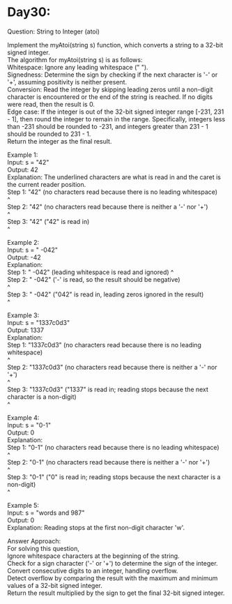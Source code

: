 # Day30:
Question: String to Integer (atoi)<br/>

Implement the myAtoi(string s) function, which converts a string to a 32-bit signed integer.<br/>
The algorithm for myAtoi(string s) is as follows:<br/>
Whitespace: Ignore any leading whitespace (" ").<br/>
Signedness: Determine the sign by checking if the next character is '-' or '+', assuming positivity is neither present.<br/>
Conversion: Read the integer by skipping leading zeros until a non-digit character is encountered or the end of the string is reached. If no digits were read, then the result is 0.<br/>
Edge case: If the integer is out of the 32-bit signed integer range [-231, 231 - 1], then round the integer to remain in the range. Specifically, integers less than -231 should be rounded to -231, and integers greater than 231 - 1 should be rounded to 231 - 1.<br/>
Return the integer as the final result.<br/>



Example 1:<br/>
Input: s = "42"<br/>
Output: 42<br/>
Explanation: The underlined characters are what is read in and the caret is the current reader position.<br/>
Step 1: "42" (no characters read because there is no leading whitespace)<br/>
         ^<br/>
Step 2: "42" (no characters read because there is neither a '-' nor '+')<br/>
         ^<br/>
Step 3: "42" ("42" is read in)<br/>
           ^<br/>


Example 2:<br/>
Input: s = " -042"<br/>
Output: -42<br/>
Explanation:<br/>
Step 1: "   -042" (leading whitespace is read and ignored)
            ^<br/>
Step 2: "   -042" ('-' is read, so the result should be negative)<br/>
             ^<br/>
Step 3: "   -042" ("042" is read in, leading zeros ignored in the result)<br/>
               ^<br/>


Example 3:<br/>
Input: s = "1337c0d3"<br/>
Output: 1337<br/>
Explanation:<br/>
Step 1: "1337c0d3" (no characters read because there is no leading whitespace)<br/>
         ^<br/>
Step 2: "1337c0d3" (no characters read because there is neither a '-' nor '+')<br/>
         ^<br/>
Step 3: "1337c0d3" ("1337" is read in; reading stops because the next character is a non-digit)<br/>
             ^<br/>


Example 4:<br/>
Input: s = "0-1"<br/>
Output: 0<br/>
Explanation:<br/>
Step 1: "0-1" (no characters read because there is no leading whitespace)<br/>
         ^<br/>
Step 2: "0-1" (no characters read because there is neither a '-' nor '+')<br/>
         ^<br/>
Step 3: "0-1" ("0" is read in; reading stops because the next character is a non-digit)<br/>
          ^<br/>

Example 5:<br/>
Input: s = "words and 987"<br/>
Output: 0<br/>
Explanation: Reading stops at the first non-digit character 'w'.<br/>


Answer Approach:<br/>
For solving this question,<br/>
Ignore whitespace characters at the beginning of the string.<br/>
Check for a sign character ('-' or '+') to determine the sign of the integer.<br/>
Convert consecutive digits to an integer, handling overflow.<br/>
Detect overflow by comparing the result with the maximum and minimum values of a 32-bit signed integer.<br/>
Return the result multiplied by the sign to get the final 32-bit signed integer.<br/>
